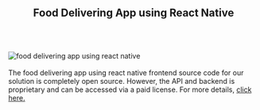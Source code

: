 <h2 style="text-align:center">Food Delivering App using React Native</h2><br/><br/>

![food delivering app using react native](https://admin.ninjascode.com/wp-content/uploads/2025/repoImages/Gray/12.webp) <br/><br/>The food delivering app using react native frontend source code for our solution is completely open source. However, the API and backend is proprietary and can be accessed via a paid license. For more details, <a href="https://enatega.com/?utm_source=github&utm_medium=repo&utm_campaign=gray-food-delivering-app-using-react-native" target="_blank">click here.</a>
